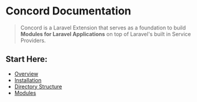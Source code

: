 # Concord Documentation

> Concord is a Laravel Extension that serves as a foundation to build
**Modules for Laravel Applications** on top of Laravel's built in Service
Providers.

## Start Here:

- [Overview](overview.md)
- [Installation](installation.md)
- [Directory Structure](directory-structure.md)
- [Modules](modules.md)

